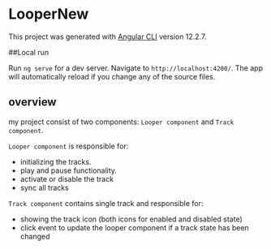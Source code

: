 # LooperNew

This project was generated with [Angular CLI](https://github.com/angular/angular-cli) version 12.2.7.

##Local run

Run `ng serve` for a dev server. Navigate to `http://localhost:4200/`. The app will automatically reload if you change any of the source files.

## overview
my project consist of two components: `Looper component` and `Track component`.

`Looper component` is responsible for:
* initializing the tracks.
* play and pause functionality.
* activate or disable the track
* sync all tracks

`Track component` contains single track and responsible for:
* showing the track icon (both icons for enabled and disabled state)
* click event to update the looper component if a track state has been changed



